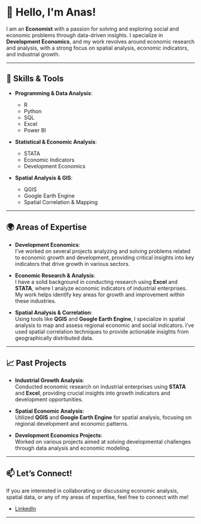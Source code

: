 # 👋 Hello, I'm Anas!

I am an **Economist** with a passion for solving and exploring social and economic problems through data-driven insights. I specialize in **Development Economics**, and my work revolves around economic research and analysis, with a strong focus on spatial analysis, economic indicators, and industrial growth.

---

## 🔧 **Skills & Tools**

- **Programming & Data Analysis**:  
  - R  
  - Python  
  - SQL  
  - Excel  
  - Power BI  

- **Statistical & Economic Analysis**:  
  - STATA  
  - Economic Indicators  
  - Development Economics  

- **Spatial Analysis & GIS**:  
  - QGIS  
  - Google Earth Engine  
  - Spatial Correlation & Mapping  

---

## 🌍 **Areas of Expertise**

- **Development Economics**:  
  I’ve worked on several projects analyzing and solving problems related to economic growth and development, providing critical insights into key indicators that drive growth in various sectors.

- **Economic Research & Analysis**:  
  I have a solid background in conducting research using **Excel** and **STATA**, where I analyze economic indicators of industrial enterprises. My work helps identify key areas for growth and improvement within these industries.

- **Spatial Analysis & Correlation**:  
  Using tools like **QGIS** and **Google Earth Engine**, I specialize in spatial analysis to map and assess regional economic and social indicators. I’ve used spatial correlation techniques to provide actionable insights from geographically distributed data.

---

## 📈 **Past Projects**

- **Industrial Growth Analysis**:  
  Conducted economic research on industrial enterprises using **STATA** and **Excel**, providing crucial insights into growth indicators and development opportunities.

- **Spatial Economic Analysis**:  
  Utilized **QGIS** and **Google Earth Engine** for spatial analysis, focusing on regional development and economic patterns.

- **Development Economics Projects**:  
  Worked on various projects aimed at solving developmental challenges through data analysis and economic modeling.

---

## 📫 **Let’s Connect!**

If you are interested in collaborating or discussing economic analysis, spatial data, or any of my areas of expertise, feel free to connect with me!

- [LinkedIn](https://www.linkedin.com/in/anas-chaya-9b89b9226/)  

---
